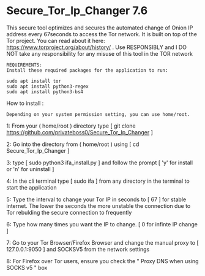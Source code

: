 # Secure_Tor_Ip_Changer 7.6

This secure tool optimizes and secures the automated change of Onion IP address every 67seconds to access the Tor network. It is built on top of the Tor project. You can read about it here: https://www.torproject.org/about/history/ . Use RESPONSIBLY and I DO NOT take any responsibility for any misuse of this tool in the TOR network

    REQUIREMENTS:
    Install these required packages for the application to run:
    
    sudo apt install tor
    sudo apt install python3-regex
    sudo apt install python3-bs4

How to install :

    Depending on your system permission setting, you can use home/root.
1: From your ( home/root ) directory type [ git clone https://github.com/privateboss0/Secure_Tor_Ip_Changer ]

2: Go into the directory from ( home/root ) using [ cd Secure_Tor_Ip_Changer ]

3: type [ sudo python3 ifa_install.py ] and follow the prompt [ 'y' for install or 'n' for uninstall ] 

4: In the cli terminal type [ sudo ifa ] from any directory in the terminal to start the application

5: Type the interval to change your Tor IP in seconds to [ 67 ] for stable internet. The lower the seconds the more unstable the connection due to Tor rebulding the secure connection to frequently

6: Type how many times you want the IP to change. [ 0 for infinte IP change ]

7: Go to your Tor Browser/Firefox Browser and change the manual proxy to [ 127.0.0.1:9050 ] and SOCKSV5 from the network settings

8: For Firefox over Tor users, ensure you check the " Proxy DNS when using SOCKS v5 " box
